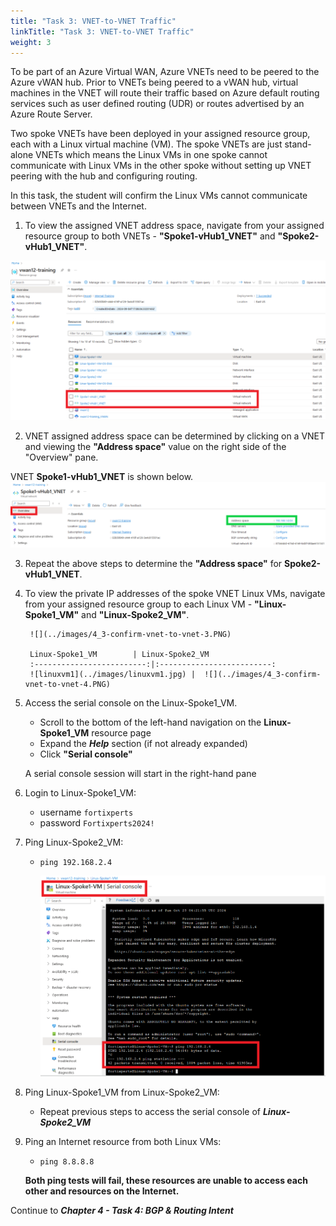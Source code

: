 ```yaml
---
title: "Task 3: VNET-to-VNET Traffic"
linkTitle: "Task 3: VNET-to-VNET Traffic"
weight: 3
---
```


To be part of an Azure Virtual WAN, Azure VNETs need to be peered to the Azure vWAN hub. Prior to VNETs being peered to a vWAN hub, virtual machines in the VNET will route their traffic based on Azure default routing services such as user defined routing (UDR) or routes advertised by an Azure Route Server.

Two spoke VNETs have been deployed in your assigned resource group, each with a Linux virtual machine (VM). The spoke VNETs are just stand-alone VNETs which means the Linux VMs in one spoke cannot communicate with Linux VMs in the other spoke without setting up VNET peering with the hub and configuring routing.

In this task, the student will confirm the Linux VMs cannot communicate between VNETs and the Internet.

1. To view the assigned VNET address space, navigate from your assigned resource group to both VNETs - **"Spoke1-vHub1_VNET"** and **"Spoke2-vHub1_VNET"**.

![](../images/4_3-confirm-vnet-to-vnet-1.PNG)

2. VNET assigned address space can be determined by clicking on a VNET and viewing the **"Address space"** value on the right side of the "Overview" pane.

VNET **Spoke1-vHub1_VNET** is shown below.
![](../images/4_3-confirm-vnet-to-vnet-2.PNG)

3. Repeat the above steps to determine the **"Address space"** for **Spoke2-vHub1_VNET**.

4. To view the private IP addresses of the spoke VNET Linux VMs, navigate from your assigned resource group to each Linux VM - **"Linux-Spoke1_VM"** and **"Linux-Spoke2_VM"**.

        ![](../images/4_3-confirm-vnet-to-vnet-3.PNG)

        Linux-Spoke1_VM        | Linux-Spoke2_VM
        :-------------------------:|:-------------------------:
        ![linuxvm1](../images/linuxvm1.jpg) |  ![](../images/4_3-confirm-vnet-to-vnet-4.PNG)

5. Access the serial console on the Linux-Spoke1_VM.

    - Scroll to the bottom of the left-hand navigation on the **Linux-Spoke1_VM** resource page
    - Expand the ***Help*** section (if not already expanded)
    - Click **"Serial console"**

    A serial console session will start in the right-hand pane

6. Login to Linux-Spoke1_VM:

    - username `fortixperts`
    - password `Fortixperts2024!`

7. Ping Linux-Spoke2_VM:

    - `ping 192.168.2.4`

        ![](../images/4_3-confirm-vnet-to-vnet-5.PNG)

8. Ping Linux-Spoke1_VM from Linux-Spoke2_VM:

    - Repeat previous steps to access the serial console of ***Linux-Spoke2_VM***

9. Ping an Internet resource from both Linux VMs:

    - `ping 8.8.8.8`

    **Both ping tests will fail, these resources are unable to access each other and resources on the Internet.**

Continue to ***Chapter 4 - Task 4: BGP & Routing Intent***
